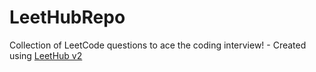 # LeetHubRepo
Collection of LeetCode questions to ace the coding interview! - Created using [LeetHub v2](https://github.com/arunbhardwaj/LeetHub-2.0)
